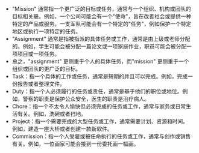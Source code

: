 - "Mission" 通常指一个更广泛的目标或任务，通常与一个组织、机构或团队的目标相关联。例如，一个公司可能会有一个"使命"，旨在改善社会或提供一种特定的产品或服务。一支军队可能会有一个特定的"任务"，例如保护一个特定地区或执行一项特定的任务。
- "Assignment" 通常是指被指派的具体任务或工作，通常是由上级或老师分配的。例如，学生可能会被分配一篇论文或一项家庭作业，职员可能会被分配一项项目或一项任务。
- 总之，"assignment" 更侧重于个人的具体任务，而"mission" 更侧重于一个组织或团队的更广泛的目标。
- Task：指一个具体的工作或任务，通常是短期的并且可以完成。例如，完成一份报告或者整理文件。
- Duty：指一个人必须履行的任务或责任，通常是基于他们的职位或地位。例如，警察的职责是保护公众安全，医生的职责是治疗病人。
- Chore：指一个不太令人愉快但必须完成的任务或工作，通常与家务或日常生活有关。例如，洗碗或者扫地。
- Project：指一个需要完成的大型任务或工作，通常需要计划、资源和时间。例如，建造一座大桥或者创建一款新软件。
- Commission：指一个人受雇或被任命执行的任务或工作，通常与创作或销售有关。例如，一位画家可能会接到一份委托画一幅画。